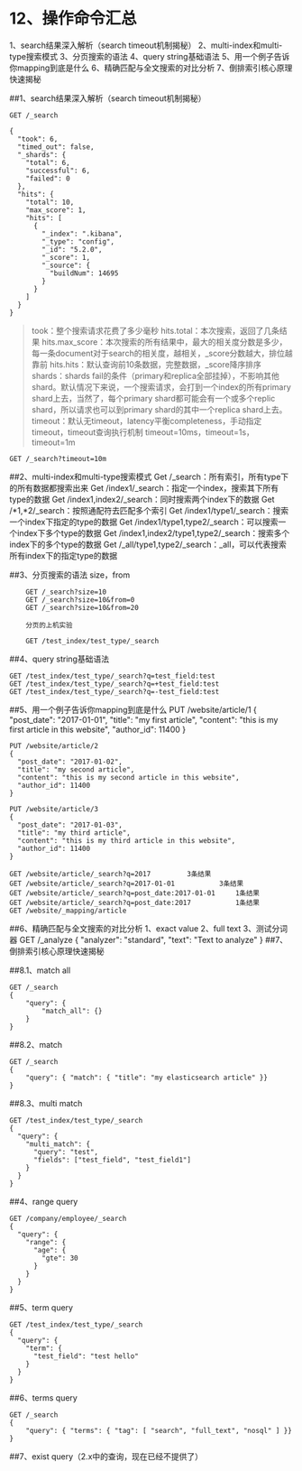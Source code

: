 # 12、操作命令汇总


1、search结果深入解析（search timeout机制揭秘）
2、multi-index和multi-type搜索模式
3、分页搜索的语法
4、query string基础语法
5、用一个例子告诉你mapping到底是什么
6、精确匹配与全文搜索的对比分析
7、倒排索引核心原理快速揭秘

##1、search结果深入解析（search timeout机制揭秘）

    GET /_search
    
    {
      "took": 6,
      "timed_out": false,
      "_shards": {
        "total": 6,
        "successful": 6,
        "failed": 0
      },
      "hits": {
        "total": 10,
        "max_score": 1,
        "hits": [
          {
            "_index": ".kibana",
            "_type": "config",
            "_id": "5.2.0",
            "_score": 1,
            "_source": {
              "buildNum": 14695
            }
          }
        ]
      }
    }
    

>took：整个搜索请求花费了多少毫秒
>hits.total：本次搜索，返回了几条结果
>hits.max_score：本次搜索的所有结果中，最大的相关度分数是多少，每一条document对于search的相关度，越相关，_score分数越大，排位越靠前
>hits.hits：默认查询前10条数据，完整数据，_score降序排序
>shards：shards fail的条件（primary和replica全部挂掉），不影响其他shard。默认情况下来说，一个搜索请求，会打到一个index的所有primary shard上去，当然了，每个primary shard都可能会有一个或多个replic shard，所以请求也可以到primary shard的其中一个replica shard上去。
>timeout：默认无timeout，latency平衡completeness，手动指定timeout，timeout查询执行机制
>timeout=10ms，timeout=1s，timeout=1m

    GET /_search?timeout=10m



##2、multi-index和multi-type搜索模式
    Get /_search：所有索引，所有type下的所有数据都搜索出来
    Get /index1/_search：指定一个index，搜索其下所有type的数据
    Get /index1,index2/_search：同时搜索两个index下的数据
    Get /*1,*2/_search：按照通配符去匹配多个索引
    Get /index1/type1/_search：搜索一个index下指定的type的数据
    Get /index1/type1,type2/_search：可以搜索一个index下多个type的数据
    Get /index1,index2/type1,type2/_search：搜索多个index下的多个type的数据
    Get /_all/type1,type2/_search：_all，可以代表搜索所有index下的指定type的数据
    
##3、分页搜索的语法
        size，from
        
        GET /_search?size=10
        GET /_search?size=10&from=0
        GET /_search?size=10&from=20
        
        分页的上机实验
        
        GET /test_index/test_type/_search

##4、query string基础语法

    GET /test_index/test_type/_search?q=test_field:test
    GET /test_index/test_type/_search?q=+test_field:test
    GET /test_index/test_type/_search?q=-test_field:test
    
##5、用一个例子告诉你mapping到底是什么
    PUT /website/article/1
    {
      "post_date": "2017-01-01",
      "title": "my first article",
      "content": "this is my first article in this website",
      "author_id": 11400
    }
    
    PUT /website/article/2
    {
      "post_date": "2017-01-02",
      "title": "my second article",
      "content": "this is my second article in this website",
      "author_id": 11400
    }
    
    PUT /website/article/3
    {
      "post_date": "2017-01-03",
      "title": "my third article",
      "content": "this is my third article in this website",
      "author_id": 11400
    }
    
    GET /website/article/_search?q=2017			3条结果             
    GET /website/article/_search?q=2017-01-01        	3条结果
    GET /website/article/_search?q=post_date:2017-01-01   	1条结果
    GET /website/article/_search?q=post_date:2017         	1条结果
    GET /website/_mapping/article
     
##6、精确匹配与全文搜索的对比分析
    1、exact value
    2、full text
    3、测试分词器
    GET /_analyze
        {
          "analyzer": "standard",
          "text": "Text to analyze"
        }
##7、倒排索引核心原理快速揭秘

##8.1、match all

    GET /_search
    {
        "query": {
            "match_all": {}
        }
    }

##8.2、match

    GET /_search
    {
        "query": { "match": { "title": "my elasticsearch article" }}
    }

##8.3、multi match

    GET /test_index/test_type/_search
    {
      "query": {
        "multi_match": {
          "query": "test",
          "fields": ["test_field", "test_field1"]
        }
      }
    }

##4、range query

    GET /company/employee/_search 
    {
      "query": {
        "range": {
          "age": {
            "gte": 30
          }
        }
      }
    }

##5、term query

    GET /test_index/test_type/_search 
    {
      "query": {
        "term": {
          "test_field": "test hello"
        }
      }
    }

##6、terms query

    GET /_search
    {
        "query": { "terms": { "tag": [ "search", "full_text", "nosql" ] }}
    }

##7、exist query（2.x中的查询，现在已经不提供了）